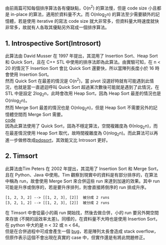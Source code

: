 由前兩篇可知每個排序算法各有優缺點，O(n<sup>2</sup>) 的算法慢，但是 code size 小且都是 in-place 的算法，適用於資料量不大。而 O(nlog<sub>2</sub>n) 的算法至少需要額外的記憶體，若是使用 iterative 的寫法 code size 就大非常多，但資料量大時速度就快非常多，故就有人各取其優點另外寫成一個排序算法。

## 1. Introspective Sort(Introsort)
此算法由 David Musser 在 1997 年提出，其混用了 Insertion Sort、Heap Sort 和 Quick Sort，且在 C++ STL 中使用的排序法即為此算法。由實驗可知，在 n < 20 的情況下 Insertion Sort 會比 Quick Sort 還要快，所以當陣列長度小於 16 時會使用 Insertion Sort。\
然而 Quick Sort 在最差的情況是 O(n<sup>2</sup>)，當 pivot 沒選好時就有可能遇到此情況，也就是當一直遞迴呼叫 Quick Sort 超過某次數後可能就是遇到了此情況，在 STL 中是設定 2log<sub>2</sub>n，此時會改用 Heap Sort，因為 Heap Sort 最差的情況也是 O(nlog<sub>2</sub>n)。\
然而 Merge Sort 最差的情況也是 O(nlog<sub>2</sub>n)，但是 Heap Sort 不需要另外的記憶體空間而 Merge Sort 需要。\
[code](https://www.techiedelight.com/introsort-algorithm/)\
因為此算法使用了 Quick Sort，固為不穩定算法，空間複雜度為 Θ(nlog<sub>2</sub>n)，而在最差情況使用 Heap Sort 取代，故時間複雜度為 O(nlog<sub>2</sub>n)。而此算法可以再進一步做修改成[pdqsort](https://github.com/orlp/pdqsort)，其效能又比 Introsort 更好。

## 2. Timsort
此算法由Tim Peters 在 2002 年提出，其混用了 Insertion Sort 和 Merge Sort，且在 Python、Java 中使用。Tim 觀察到現實中的資料是有部分排序的，在算法中稱為 run，故會使用 Merge Sort 來合併這些 run 來達到加速的效果。其中 run 可能是升序或倒序的，若是要升序排列，則會直接將倒序的 run 排成升序。
```
[1, 2, 3, 2] --> [[1, 2, 3], [2]]  被分成 2 runs
[3, 2, 1, 2] --> [[1, 2, 3], [2]]  被分成 2 runs
```
在 Timsort 中會從最小的兩 run 開始找，然後去做合併，小的 run 要另外開空間來存放 (不開的話效率太差)。同樣的，在資料量不大時也是使用 Insertion Sort，在 python 中大約是 n < 32 或 n < 64。\
但是在合併過程中可成會產生一個 [bug](http://www.envisage-project.eu/proving-android-java-and-python-sorting-algorithm-is-broken-and-how-to-fix-it/)，若是陣列太長會造成 stack overflow，但原作表示這個不會出現在真實的 case 中，但實作還是有將此問題修正。
